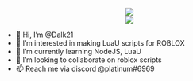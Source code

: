 <p align="center">
  <img src="https://github-readme-stats.vercel.app/api/top-langs/?username=Dalk21&title_color=ff3300&text_color=cc0000&bg_color=3366ff"/><br>
  <img src="https://github-readme-stats.vercel.app/api?username=Dalk21&&show_icons=true&title_color=ff3300&icon_color=ff9900&text_color=cc0000&bg_color=3366ff"/>
</p>

- 👋 Hi, I’m @Dalk21
- 👀 I’m interested in making LuaU scripts for ROBLOX
- 🌱 I’m currently learning NodeJS, LuaU
- 💞️ I’m looking to collaborate on roblox scripts
- 📫 Reach me via discord @platinum#6969

<!---
Dalk21/Dalk21 is a ✨ special ✨ repository because its `README.md` (this file) appears on your GitHub profile.
You can click the Preview link to take a look at your changes.
--->
